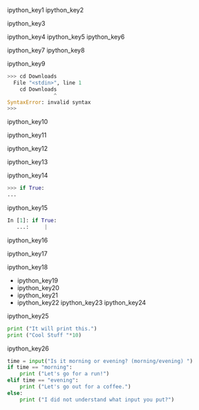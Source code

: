 ipython_key1
ipython_key2



ipython_key3


ipython_key4
ipython_key5
ipython_key6



ipython_key7
ipython_key8


ipython_key9


```python
>>> cd Downloads
  File "<stdin>", line 1
    cd Downloads
               ^
SyntaxError: invalid syntax
>>> 
```

ipython_key10


ipython_key11


ipython_key12


ipython_key13


ipython_key14
```python
>>> if True:
... 
```
ipython_key15


```python
In [1]: if True:
   ...:     |
```
ipython_key16


ipython_key17



ipython_key18
- ipython_key19
- ipython_key20
- ipython_key21
- ipython_key22
ipython_key23
ipython_key24


ipython_key25
```python
print ("It will print this.")
print ("Cool Stuff "*10)
```

ipython_key26
```python
time = input("Is it morning or evening? (morning/evening) ")
if time == "morning":
    print ("Let's go for a run!")
elif time == "evening":
    print ("Let's go out for a coffee.")
else:
    print ("I did not understand what input you put?")
```